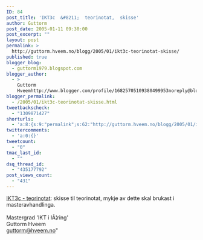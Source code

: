 ```yaml
---
ID: 84
post_title: 'IKT3c  &#8211;  teorinotat,  skisse'
author: Guttorm
post_date: 2005-01-11 09:30:00
post_excerpt: ""
layout: post
permalink: >
  http://guttorm.hveem.no/blogg/2005/01/ikt3c-teorinotat-skisse/
published: true
blogger_blog:
  - guttorm1979.blogspot.com
blogger_author:
  - >
    Guttorm
    Hveemhttp://www.blogger.com/profile/16825705109380499953noreply@blogger.com
blogger_permalink:
  - /2005/01/ikt3c-teorinotat-skisse.html
tweetbackscheck:
  - "1309871427"
shorturls:
  - 'a:8:{s:9:"permalink";s:62:"http://guttorm.hveem.no/blogg/2005/01/ikt3c-teorinotat-skisse/";s:7:"tinyurl";s:25:"http://tinyurl.com/8cv27s";s:4:"isgd";s:17:"http://is.gd/gKjH";s:5:"bitly";s:20:"http://bit.ly/47FMoh";s:5:"snipr";s:22:"http://snipr.com/ahpm5";s:5:"snurl";s:22:"http://snurl.com/ahpm5";s:7:"snipurl";s:24:"http://snipurl.com/ahpm5";s:4:"trim";s:17:"http://tr.im/bxc2";}'
twittercomments:
  - 'a:0:{}'
tweetcount:
  - "0"
tmac_last_id:
  - ""
dsq_thread_id:
  - "435177792"
post_views_count:
  - "431"
---
```

<a href="http://stud.hsh.no/home/ko100ghv/ikt/ikt3c/ikt3c-teorinotat/">IKT3c - teorinotat</a>: skisse til teorinotat, mykje av dette skal brukast i masteravhandlinga.
<br /> 
<br />Mastergrad 'IKT i lÃ¦ring' 
<br />Guttorm Hveem
<br />guttorm@hveem.no"